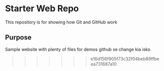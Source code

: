 # Starter Web Repo

This repository is for showing how Git and GitHub work

## Purpose
Sample website with plenty of files for demos
github se change kia isko
>>>>>>> e16d156f905f73c32f04beb89ffbeea731687a10
